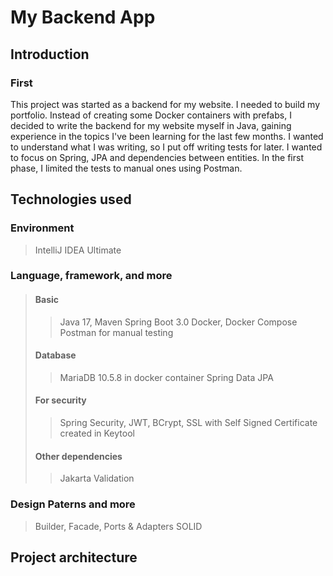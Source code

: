# My Backend App

## Introduction
### First
This project was started as a backend for my website.
I needed to build my portfolio.
Instead of creating some Docker containers with prefabs, I decided to write the backend for my website myself in Java, gaining experience in the topics I've been learning for the last few months.
I wanted to understand what I was writing, so I put off writing tests for later. I wanted to focus on Spring, JPA and dependencies between entities. In the first phase, I limited the tests to manual ones using Postman.

## Technologies used

### Environment
>IntelliJ IDEA Ultimate
### Language, framework, and more
>#### Basic
>>Java 17, Maven
>>Spring Boot 3.0
>>Docker, Docker Compose
>>Postman for manual testing 
>#### Database
>>MariaDB 10.5.8 in docker container
>>Spring Data JPA
>#### For security
>>Spring Security, JWT, BCrypt, SSL with Self Signed Certificate created in Keytool
>#### Other dependencies 
>>Jakarta Validation 
### Design Paterns and more
>Builder, Facade, Ports & Adapters
>SOLID

## Project architecture

